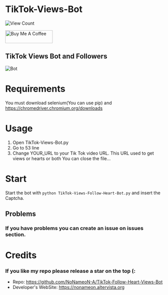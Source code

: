 
# TikTok-Views-Bot
![View Count](https://counter.gofiber.io/badge/NoNameoN/TikTok-Follow-Heart-Views-Bot/)

<a href="https://www.buymeacoffee.com/NoNameoNA" target="_blank"><img src="https://cdn.buymeacoffee.com/buttons/v2/default-black.png" alt="Buy Me A Coffee" style="height: 41px !important;width: 150px !important;" ></a>


## TikTok Views Bot and Followers

![Bot](https://github.com/NoNameoN-A/TikTok-Views-Follow-Bot/blob/main/Screenshot.png)

# Requirements
You must download selenium(You can use pip) and https://chromedriver.chromium.org/downloads

# Usage
1) Open TikTok-Views-Bot.py
2) Go to 53 line
3) Change YOUR_URL to your Tik Tok video URL. This URL used to get views or hearts or both
You can close the file...

# Start
Start the bot with `python TikTok-Views-Follow-Heart-Bot.py` and insert the Captcha.

## Problems
### If you have problems you can create an issue on issues section.
# Credits
### If you like my repo please release a star on the top (:
- Repo: https://github.com/NoNameoN-A/TikTok-Follow-Heart-Views-Bot
- Developer's WebSite: https://nonameon.altervista.org
